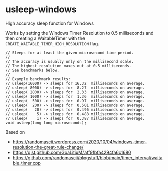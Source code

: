 # usleep-windows
High accuracy sleep function for Windows

Works by setting the Windows Timer Resolution to 0.5 milliseconds and then creating a WaitableTimer with the `CREATE_WAITABLE_TIMER_HIGH_RESOLUTION` flag.

```
// Sleeps for at least the given microsecond time period.
//
// The accuracy is usually only on the millisecond scale.
// The highest resolution maxes out at 0.5 milliseconds.
// See benchmarks below.
//
// Example benchmark results:
// usleep(16000) -> sleeps for 16.32  milliseconds on average.
// usleep( 8000) -> sleeps for  8.27  milliseconds on average.
// usleep( 2000) -> sleeps for  2.33  milliseconds on average.
// usleep( 1000) -> sleeps for  1.36  milliseconds on average.
// usleep(  500) -> sleeps for  0.97  milliseconds on average.
// usleep(  200) -> sleeps for  0.501 milliseconds on average.
// usleep(   20) -> sleeps for  0.496 milliseconds on average.
// usleep(    5) -> sleeps for  0.488 milliseconds on average.
// usleep(    1) -> sleeps for  0.387 milliseconds on average.
void usleep(long long microseconds);
```


Based on
* https://randomascii.wordpress.com/2020/10/04/windows-timer-resolution-the-great-rule-change/
* https://gist.github.com/GoaLitiuM/aff9fbfa4294fa6c1680
* https://github.com/randomascii/blogstuff/blob/main/timer_interval/waitable_timer.cpp

